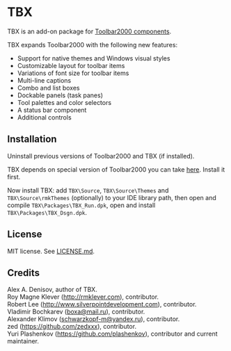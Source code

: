 # TBX

TBX is an add-on package for [Toolbar2000 components](https://github.com/plashenkov/Toolbar2000).

TBX expands Toolbar2000 with the following new features:

* Support for native themes and Windows visual styles
* Customizable layout for toolbar items
* Variations of font size for toolbar items
* Multi-line captions
* Combo and list boxes
* Dockable panels (task panes)
* Tool palettes and color selectors
* A status bar component
* Additional controls

## Installation

Uninstall previous versions of Toolbar2000 and TBX (if installed).

TBX depends on special version of Toolbar2000 you can take
[here](https://github.com/plashenkov/Toolbar2000). Install it first.

Now install TBX: add `TBX\Source`, `TBX\Source\Themes` and `TBX\Source\rmkThemes` (optionally)
to your IDE library path, then open and compile `TBX\Packages\TBX_Run.dpk`,
open and install `TBX\Packages\TBX_Dsgn.dpk`.

## License

MIT license. See [LICENSE.md](LICENSE.md).

## Credits

Alex A. Denisov, author of TBX.  
Roy Magne Klever (http://rmklever.com), contributor.  
Robert Lee (http://www.silverpointdevelopment.com), contributor.  
Vladimir Bochkarev (boxa@mail.ru), contributor.  
Alexander Klimov (schwarzkopf-m@yandex.ru), contributor.  
zed (https://github.com/zedxxx), contributor.  
Yuri Plashenkov (https://github.com/plashenkov), contributor and current maintainer.
